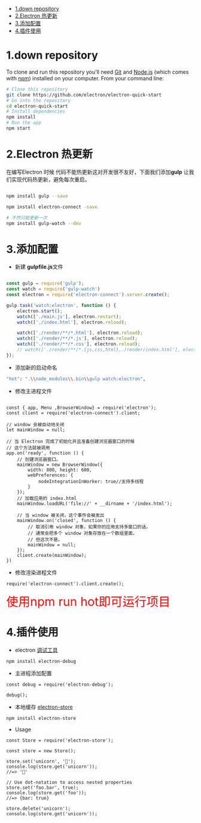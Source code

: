 

<!-- TOC -->

- [1.down repository](#1down-repository)
- [2.Electron 热更新](#2electron-%e7%83%ad%e6%9b%b4%e6%96%b0)
- [3.添加配置](#3%e6%b7%bb%e5%8a%a0%e9%85%8d%e7%bd%ae)
- [4.插件使用](#4%e6%8f%92%e4%bb%b6%e4%bd%bf%e7%94%a8)

<!-- /TOC -->
# 1.down repository
To clone and run this repository you'll need [Git](https://git-scm.com) and [Node.js](https://nodejs.org/en/download/) (which comes with [npm](http://npmjs.com)) installed on your computer. From your command line:

```bash
# Clone this repository
git clone https://github.com/electron/electron-quick-start
# Go into the repository
cd electron-quick-start
# Install dependencies
npm install
# Run the app
npm start
```

# 2.Electron 热更新

在编写Electron 时候 代码不能热更新这对开发很不友好，下面我们添加**gulp** 让我们实现代码热更新，避免每次重启。

```bash

npm install gulp --save

npm install electron-connect -save

# 不然只能更新一次
npm install gulp-watch --dev

```

# 3.添加配置

- 新建 **gulpfile.js**文件
```js

const gulp = require('gulp');
const watch = require('gulp-watch')
const electron = require('electron-connect').server.create();

gulp.task('watch:electron', function () {
    electron.start();
    watch(['./main.js'], electron.restart);
    watch(['./index.html'], electron.reload);

    watch(['./render/**/*.html'], electron.reload);
    watch(['./render/**/*.js'], electron.reload);
    watch(['./render/**/*.css'], electron.reload);
    // watch(['./render/**/*.{js,css,html},./render/index.html'], electron.reload);
});

```


- 添加新的启动命名
```bash
"hot": ".\\node_modules\\.bin\\gulp watch:electron",
```


- 修改主进程文件
```node

const { app, Menu ,BrowserWindow} = require('electron');
const client = require('electron-connect').client;
 
// window 会被自动地关闭
let mainWindow = null;
 
// 当 Electron 完成了初始化并且准备创建浏览器窗口的时候
// 这个方法就被调用
app.on('ready', function () {
    // 创建浏览器窗口。
    mainWindow = new BrowserWindow({
        width: 800, height: 600,
        webPreferences: {
            nodeIntegrationInWorker: true//支持多线程
        }
    });
    // 加载应用的 index.html
    mainWindow.loadURL('file://' + __dirname + '/index.html');

    // 当 window 被关闭，这个事件会被发出
    mainWindow.on('closed', function () {
        // 取消引用 window 对象，如果你的应用支持多窗口的话，
        // 通常会把多个 window 对象存放在一个数组里面，
        // 但这次不是。
        mainWindow = null;
    });
    client.create(mainWindow);
})

```

- 修改渲染进程文件

```html
require('electron-connect').client.create();
```

<font color="red" size="6px">使用npm run hot即可运行项目</font>


# 4.插件使用
- electron  [调试工具](https://github.com/sindresorhus/electron-debug)

```
npm install electron-debug
```

- 主进程添加配置
```
const debug = require('electron-debug');

debug();
```

- 本地缓存 [electron-store](https://github.com/sindresorhus/electron-store)
```
npm install electron-store
```
- Usage
```
const Store = require('electron-store');

const store = new Store();

store.set('unicorn', '🦄');
console.log(store.get('unicorn'));
//=> '🦄'

// Use dot-notation to access nested properties
store.set('foo.bar', true);
console.log(store.get('foo'));
//=> {bar: true}

store.delete('unicorn');
console.log(store.get('unicorn'));
```


